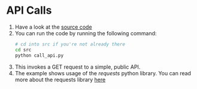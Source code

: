 # API Calls
1. Have a look at the [source code](src/call_api.py)
2. You can run the code by running the following command:
    ```bash
   # cd into src if you're not already there
   cd src
   python call_api.py
    ```
3. This invokes a GET request to a simple, public API.
4. The example shows usage of the *requests* python library. You can read more about the requests library [here](https://realpython.com/python-requests/)